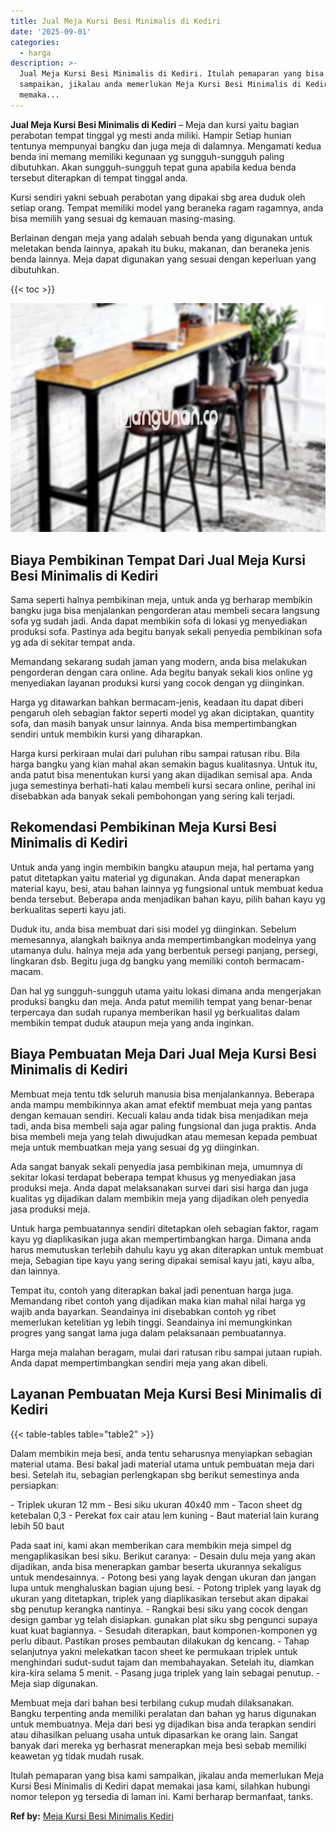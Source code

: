 ```yaml
---
title: Jual Meja Kursi Besi Minimalis di Kediri
date: '2025-09-01'
categories:
  - harga
description: >-
  Jual Meja Kursi Besi Minimalis di Kediri. Itulah pemaparan yang bisa kami
  sampaikan, jikalau anda memerlukan Meja Kursi Besi Minimalis di Kediri dapat
  memaka...
---
```


**Jual Meja Kursi Besi Minimalis di Kediri** – Meja dan kursi yaitu bagian perabotan tempat tinggal yg mesti anda miliki. Hampir Setiap hunian tentunya mempunyai bangku dan juga meja di dalamnya. Mengamati kedua benda ini memang memiliki kegunaan yg sungguh-sungguh paling dibutuhkan. Akan sungguh-sungguh tepat guna apabila kedua benda tersebut diterapkan di tempat tinggal anda.

Kursi sendiri yakni sebuah perabotan yang dipakai sbg area duduk oleh setiap orang. Tempat memiliki model yang beraneka ragam ragamnya, anda bisa memilih yang sesuai dg kemauan masing-masing.

Berlainan dengan meja yang adalah sebuah benda yang digunakan untuk meletakan benda lainnya, apakah itu buku, makanan, dan beraneka jenis benda lainnya. Meja dapat digunakan yang sesuai dengan keperluan yang dibutuhkan.

{{< toc >}}

![Jual Meja Kursi Besi Minimalis di Kediri](/images/jual-meja-besi-murah11.png)

## Biaya Pembikinan Tempat Dari Jual Meja Kursi Besi Minimalis di Kediri

Sama seperti halnya pembikinan meja, untuk anda yg berharap membikin bangku juga bisa menjalankan pengorderan atau membeli secara langsung sofa yg sudah jadi. Anda dapat membikin sofa di lokasi yg menyediakan produksi sofa. Pastinya ada begitu banyak sekali penyedia pembikinan sofa yg ada di sekitar tempat anda.

Memandang sekarang sudah jaman yang modern, anda bisa melakukan pengorderan dengan cara online. Ada begitu banyak sekali kios online yg menyediakan layanan produksi kursi yang cocok dengan yg diinginkan.

Harga yg ditawarkan bahkan bermacam-jenis, keadaan itu dapat diberi pengaruh oleh sebagian faktor seperti model yg akan diciptakan, quantity sofa, dan masih banyak unsur lainnya. Anda bisa mempertimbangkan sendiri untuk membikin kursi yang diharapkan.

Harga kursi perkiraan mulai dari puluhan ribu sampai ratusan ribu. Bila harga bangku yang kian mahal akan semakin bagus kualitasnya. Untuk itu, anda patut bisa menentukan kursi yang akan dijadikan semisal apa. Anda juga semestinya berhati-hati kalau membeli kursi secara online, perihal ini disebabkan ada banyak sekali pembohongan yang sering kali terjadi.

## Rekomendasi Pembikinan Meja Kursi Besi Minimalis di Kediri

Untuk anda yang ingin membikin bangku ataupun meja, hal pertama yang patut ditetapkan yaitu material yg digunakan. Anda dapat menerapkan material kayu, besi, atau bahan lainnya yg fungsional untuk membuat kedua benda tersebut. Beberapa anda menjadikan bahan kayu, pilih bahan kayu yg berkualitas seperti kayu jati.

Duduk itu, anda bisa membuat dari sisi model yg diinginkan. Sebelum memesannya, alangkah baiknya anda mempertimbangkan modelnya yang utamanya dulu. halnya meja ada yang berbentuk persegi panjang, persegi, lingkaran dsb. Begitu juga dg bangku yang memiliki contoh bermacam-macam.

Dan hal yg sungguh-sungguh utama yaitu lokasi dimana anda mengerjakan produksi bangku dan meja. Anda patut memilih tempat yang benar-benar terpercaya dan sudah rupanya memberikan hasil yg berkualitas dalam membikin tempat duduk ataupun meja yang anda inginkan.

## Biaya Pembuatan Meja Dari Jual Meja Kursi Besi Minimalis di Kediri

Membuat meja tentu tdk seluruh manusia bisa menjalankannya. Beberapa anda mampu membikinnya akan amat efektif membuat meja yang pantas dengan kemauan sendiri. Kecuali kalau anda tidak bisa menjadikan meja tadi, anda bisa membeli saja agar paling fungsional dan juga praktis. Anda bisa membeli meja yang telah diwujudkan atau memesan kepada pembuat meja untuk membuatkan meja yang sesuai dg yg diinginkan.

Ada sangat banyak sekali penyedia jasa pembikinan meja, umumnya di sekitar lokasi terdapat beberapa tempat khusus yg menyediakan jasa produksi meja. Anda dapat melaksanakan survei dari sisi harga dan juga kualitas yg dijadikan dalam membikin meja yang dijadikan oleh penyedia jasa produksi meja.

Untuk harga pembuatannya sendiri ditetapkan oleh sebagian faktor, ragam kayu yg diaplikasikan juga akan mempertimbangkan harga. Dimana anda harus memutuskan terlebih dahulu kayu yg akan diterapkan untuk membuat meja, Sebagian tipe kayu yang sering dipakai semisal kayu jati, kayu alba, dan lainnya.

Tempat itu, contoh yang diterapkan bakal jadi penentuan harga juga. Memandang ribet contoh yang dijadikan maka kian mahal nilai harga yg wajib anda bayarkan. Seandainya ini disebabkan contoh yg ribet memerlukan ketelitian yg lebih tinggi. Seandainya ini memungkinkan progres yang sangat lama juga dalam pelaksanaan pembuatannya.

Harga meja malahan beragam, mulai dari ratusan ribu sampai jutaan rupiah. Anda dapat mempertimbangkan sendiri meja yang akan dibeli.

## Layanan Pembuatan Meja Kursi Besi Minimalis di Kediri

{{< table-tables table="table2" >}}

Dalam membikin meja besi, anda tentu seharusnya menyiapkan sebagian material utama. Besi bakal jadi material utama untuk pembuatan meja dari besi. Setelah itu, sebagian perlengkapan sbg berikut semestinya anda persiapkan:

\- Triplek ukuran 12 mm - Besi siku ukuran 40x40 mm - Tacon sheet dg ketebalan 0,3 - Perekat fox cair atau lem kuning - Baut material lain kurang lebih 50 baut

Pada saat ini, kami akan memberikan cara membikin meja simpel dg mengaplikasikan besi siku. Berikut caranya: - Desain dulu meja yang akan dijadikan, anda bisa menerapkan gambar beserta ukurannya sekaligus untuk mendesainnya. - Potong besi yang layak dengan ukuran dan jangan lupa untuk menghaluskan bagian ujung besi. - Potong triplek yang layak dg ukuran yang ditetapkan, triplek yang diaplikasikan tersebut akan dipakai sbg penutup kerangka nantinya. - Rangkai besi siku yang cocok dengan design gambar yg telah disiapkan. gunakan plat siku sbg pengunci supaya kuat kuat bagiannya. - Sesudah diterapkan, baut komponen-komponen yg perlu dibaut. Pastikan proses pembautan dilakukan dg kencang. - Tahap selanjutnya yakni melekatkan tacon sheet ke permukaan triplek untuk menghindari sudut-sudut tajam dan membahayakan. Setelah itu, diamkan kira-kira selama 5 menit. - Pasang juga triplek yang lain sebagai penutup. - Meja siap digunakan.

Membuat meja dari bahan besi terbilang cukup mudah dilaksanakan. Bangku terpenting anda memiliki peralatan dan bahan yg harus digunakan untuk membuatnya. Meja dari besi yg dijadikan bisa anda terapkan sendiri atau dihasilkan peluang usaha untuk dipasarkan ke orang lain. Sangat banyak dari mereka yg berhasrat menerapkan meja besi sebab memiliki keawetan yg tidak mudah rusak.

Itulah pemaparan yang bisa kami sampaikan, jikalau anda memerlukan Meja Kursi Besi Minimalis di Kediri dapat memakai jasa kami, silahkan hubungi nomor telepon yg tersedia di laman ini. Kami berharap bermanfaat, tanks.

**Ref by:** [Meja Kursi Besi Minimalis Kediri](https://id.wikipedia.org/wiki/Meja)
